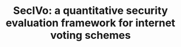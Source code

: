 ---
title: "SecIVo: a quantitative security evaluation framework for internet voting schemes"
collection: publications
permalink: /publications/2016-06-SecIVo-a-quantitative-security-evaluation-framework-for-internet-voting-schemes
venue: 'Annals of Telecommunications'
paperurl: 'https://doi.org/10.1007/s12243-016-0520-0'
citation: ' Stephan Neumann,  Melanie Volkamer,  <b>Jurlind Budurushi</b>,  Marco Prandini, &quot;SecIVo: a quantitative security evaluation framework for internet voting schemes.&quot; Annals of Telecommunications'
---